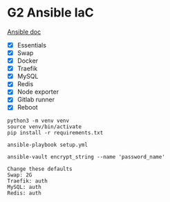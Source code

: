 # G2 Ansible IaC

[Ansible doc](https://docs.ansible.com/ansible/latest/installation_guide/intro_installation.html)

- [x] Essentials
- [x] Swap
- [x] Docker
- [x] Traefik
- [x] MySQL
- [x] Redis
- [x] Node exporter
- [x] Gitlab runner
- [x] Reboot

```
python3 -m venv venv
source venv/bin/activate
pip install -r requirements.txt
```

```
ansible-playbook setup.yml
```

```
ansible-vault encrypt_string --name 'password_name'
```

```
Change these defaults
Swap: 2G
Traefik: auth
MySQL: auth
Redis: auth
```
